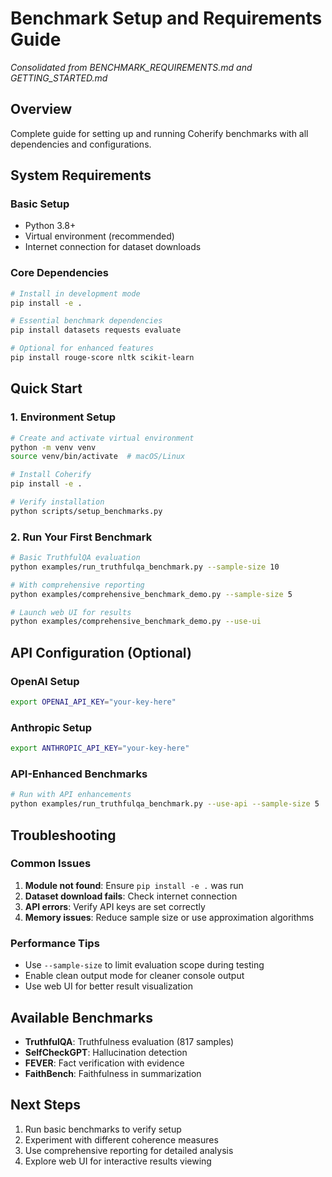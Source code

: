# Benchmark Setup and Requirements Guide

*Consolidated from BENCHMARK_REQUIREMENTS.md and GETTING_STARTED.md*

## Overview

Complete guide for setting up and running Coherify benchmarks with all dependencies and configurations.

## System Requirements

### Basic Setup
- Python 3.8+
- Virtual environment (recommended)
- Internet connection for dataset downloads

### Core Dependencies
```bash
# Install in development mode
pip install -e .

# Essential benchmark dependencies
pip install datasets requests evaluate

# Optional for enhanced features
pip install rouge-score nltk scikit-learn
```

## Quick Start

### 1. Environment Setup
```bash
# Create and activate virtual environment
python -m venv venv
source venv/bin/activate  # macOS/Linux

# Install Coherify
pip install -e .

# Verify installation
python scripts/setup_benchmarks.py
```

### 2. Run Your First Benchmark
```bash
# Basic TruthfulQA evaluation
python examples/run_truthfulqa_benchmark.py --sample-size 10

# With comprehensive reporting
python examples/comprehensive_benchmark_demo.py --sample-size 5

# Launch web UI for results
python examples/comprehensive_benchmark_demo.py --use-ui
```

## API Configuration (Optional)

### OpenAI Setup
```bash
export OPENAI_API_KEY="your-key-here"
```

### Anthropic Setup
```bash
export ANTHROPIC_API_KEY="your-key-here"
```

### API-Enhanced Benchmarks
```bash
# Run with API enhancements
python examples/run_truthfulqa_benchmark.py --use-api --sample-size 5
```

## Troubleshooting

### Common Issues
1. **Module not found**: Ensure `pip install -e .` was run
2. **Dataset download fails**: Check internet connection
3. **API errors**: Verify API keys are set correctly
4. **Memory issues**: Reduce sample size or use approximation algorithms

### Performance Tips
- Use `--sample-size` to limit evaluation scope during testing
- Enable clean output mode for cleaner console output
- Use web UI for better result visualization

## Available Benchmarks

- **TruthfulQA**: Truthfulness evaluation (817 samples)
- **SelfCheckGPT**: Hallucination detection
- **FEVER**: Fact verification with evidence
- **FaithBench**: Faithfulness in summarization

## Next Steps

1. Run basic benchmarks to verify setup
2. Experiment with different coherence measures
3. Use comprehensive reporting for detailed analysis
4. Explore web UI for interactive results viewing